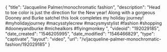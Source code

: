 {
    "title": "Jacqueline Palmer\/monochromatic fashion",
    "description": "Head to toe color is just the direction for the New year! Along with a gorgeous Dooney and Burke satchel this look completes my holiday journey! #myholidayjourney #macysstylecrew #macysmystylist #fashion #shopping #dooneyandburke #michealkors #flyingmonkey ",
    "videoid": "192029185",
    "date_created": "1546205995",
    "date_modified": "1546466829",
    "type": "captivate",
    "layout": "video",
    "url": "\/v\/jacqueline-palmer-monochromatic-fashion\/192029185"
}